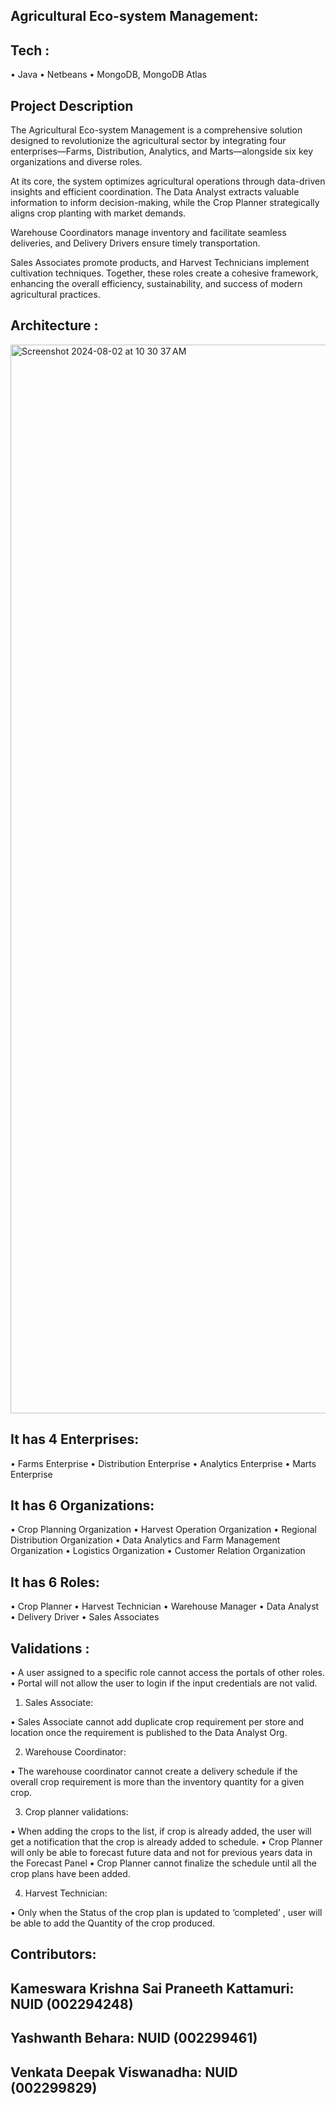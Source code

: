 ## Agricultural Eco-system Management:

## Tech : 
• Java
• Netbeans
• MongoDB, MongoDB Atlas

## Project Description

The Agricultural Eco-system Management is a comprehensive solution designed to revolutionize the agricultural sector by integrating four enterprises—Farms, Distribution, Analytics, and Marts—alongside six key organizations and diverse roles. 

At its core, the system optimizes agricultural operations through data-driven insights and efficient coordination. The Data Analyst extracts valuable information to inform decision-making, while the Crop Planner strategically aligns crop planting with market demands. 

Warehouse Coordinators manage inventory and facilitate seamless deliveries, and Delivery Drivers ensure timely transportation. 

Sales Associates promote products, and Harvest Technicians implement cultivation techniques. Together, these roles create a cohesive framework, enhancing the overall efficiency, sustainability, and success of modern agricultural practices.	


## Architecture : 
<img width="1710" alt="Screenshot 2024-08-02 at 10 30 37 AM" src="https://github.com/user-attachments/assets/fe3ba8c7-1c60-4af1-8482-899c464d287d">


## It has 4 Enterprises:

•	Farms Enterprise
•	Distribution Enterprise
•	Analytics Enterprise
•	Marts Enterprise

## It has 6 Organizations:
•	Crop Planning Organization
•	Harvest Operation Organization
•	Regional Distribution Organization
•	Data Analytics and Farm Management Organization
•	Logistics Organization
•	Customer Relation Organization

## It has 6 Roles:
•	Crop Planner
•	Harvest Technician
•	Warehouse Manager
•	Data Analyst
•	Delivery Driver
•	Sales Associates


## Validations : 
•	A user assigned to a specific role cannot access the portals of other roles.
•	Portal will not allow the user to login if the input credentials are not valid.

1.	Sales Associate:
 
•	Sales Associate cannot add duplicate crop requirement per store and location once the requirement is published to the Data Analyst Org.

2.	Warehouse Coordinator:
 
•	The warehouse coordinator cannot create a delivery schedule if the overall crop requirement is more than the inventory quantity for a given crop.

3.	Crop planner validations:
 
•	When adding the crops to the list, if crop is already added, the user will get a notification that the crop is already added to schedule.
•	Crop Planner will only be able to forecast future data and not for previous years data in the Forecast Panel
•	Crop Planner cannot finalize the schedule until all the crop plans have been added.

4.	Harvest Technician: 

•	Only when the Status of the crop plan is updated to ‘completed’ , user will be able to add the Quantity of the crop produced.

## Contributors: 

## Kameswara Krishna Sai Praneeth Kattamuri: NUID (002294248)
## Yashwanth Behara: NUID (002299461)
## Venkata Deepak Viswanadha: NUID (002299829)
